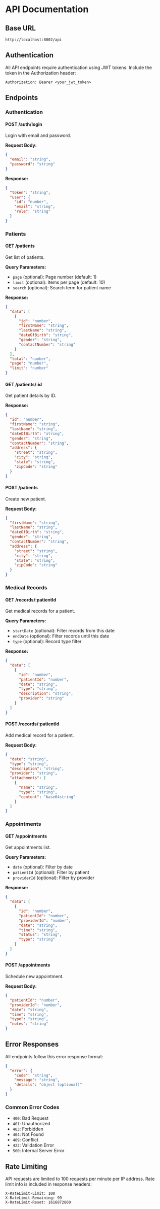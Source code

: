 # API Documentation

## Base URL
```
http://localhost:8002/api
```

## Authentication
All API endpoints require authentication using JWT tokens. Include the token in the Authorization header:
```
Authorization: Bearer <your_jwt_token>
```

## Endpoints

### Authentication

#### POST /auth/login
Login with email and password.

**Request Body:**
```json
{
  "email": "string",
  "password": "string"
}
```

**Response:**
```json
{
  "token": "string",
  "user": {
    "id": "number",
    "email": "string",
    "role": "string"
  }
}
```

### Patients

#### GET /patients
Get list of patients.

**Query Parameters:**
- `page` (optional): Page number (default: 1)
- `limit` (optional): Items per page (default: 10)
- `search` (optional): Search term for patient name

**Response:**
```json
{
  "data": [
    {
      "id": "number",
      "firstName": "string",
      "lastName": "string",
      "dateOfBirth": "string",
      "gender": "string",
      "contactNumber": "string"
    }
  ],
  "total": "number",
  "page": "number",
  "limit": "number"
}
```

#### GET /patients/:id
Get patient details by ID.

**Response:**
```json
{
  "id": "number",
  "firstName": "string",
  "lastName": "string",
  "dateOfBirth": "string",
  "gender": "string",
  "contactNumber": "string",
  "address": {
    "street": "string",
    "city": "string",
    "state": "string",
    "zipCode": "string"
  }
}
```

#### POST /patients
Create new patient.

**Request Body:**
```json
{
  "firstName": "string",
  "lastName": "string",
  "dateOfBirth": "string",
  "gender": "string",
  "contactNumber": "string",
  "address": {
    "street": "string",
    "city": "string",
    "state": "string",
    "zipCode": "string"
  }
}
```

### Medical Records

#### GET /records/:patientId
Get medical records for a patient.

**Query Parameters:**
- `startDate` (optional): Filter records from this date
- `endDate` (optional): Filter records until this date
- `type` (optional): Record type filter

**Response:**
```json
{
  "data": [
    {
      "id": "number",
      "patientId": "number",
      "date": "string",
      "type": "string",
      "description": "string",
      "provider": "string"
    }
  ]
}
```

#### POST /records/:patientId
Add medical record for a patient.

**Request Body:**
```json
{
  "date": "string",
  "type": "string",
  "description": "string",
  "provider": "string",
  "attachments": [
    {
      "name": "string",
      "type": "string",
      "content": "base64string"
    }
  ]
}
```

### Appointments

#### GET /appointments
Get appointments list.

**Query Parameters:**
- `date` (optional): Filter by date
- `patientId` (optional): Filter by patient
- `providerId` (optional): Filter by provider

**Response:**
```json
{
  "data": [
    {
      "id": "number",
      "patientId": "number",
      "providerId": "number",
      "date": "string",
      "time": "string",
      "status": "string",
      "type": "string"
    }
  ]
}
```

#### POST /appointments
Schedule new appointment.

**Request Body:**
```json
{
  "patientId": "number",
  "providerId": "number",
  "date": "string",
  "time": "string",
  "type": "string",
  "notes": "string"
}
```

## Error Responses

All endpoints follow this error response format:

```json
{
  "error": {
    "code": "string",
    "message": "string",
    "details": "object (optional)"
  }
}
```

### Common Error Codes
- `400`: Bad Request
- `401`: Unauthorized
- `403`: Forbidden
- `404`: Not Found
- `409`: Conflict
- `422`: Validation Error
- `500`: Internal Server Error

## Rate Limiting
API requests are limited to 100 requests per minute per IP address. Rate limit info is included in response headers:
```
X-RateLimit-Limit: 100
X-RateLimit-Remaining: 99
X-RateLimit-Reset: 1616872800
```